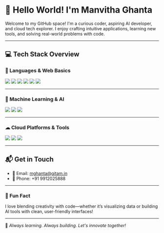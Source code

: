# 🌟 Hello World! I'm Manvitha Ghanta

Welcome to my GitHub space! I'm a curious coder, aspiring AI developer, and cloud tech explorer. I enjoy crafting intuitive applications, learning new tools, and solving real-world problems with code.

---

## 💻 Tech Stack Overview

### 📌 Languages & Web Basics
<p align="left">
  <img src="https://img.shields.io/badge/Python-3776AB?style=for-the-badge&logo=python&logoColor=white" />
  <img src="https://img.shields.io/badge/Flask-000000?style=for-the-badge&logo=flask&logoColor=white" />
  <img src="https://img.shields.io/badge/Streamlit-FF4B4B?style=for-the-badge&logo=streamlit&logoColor=white" />
  <img src="https://img.shields.io/badge/SQL-4479A1?style=for-the-badge&logo=mysql&logoColor=white" />
  <img src="https://img.shields.io/badge/HTML-E34F26?style=for-the-badge&logo=html5&logoColor=white" />
  <img src="https://img.shields.io/badge/CSS-1572B6?style=for-the-badge&logo=css3&logoColor=white" />
</p>

---

### 🤖 Machine Learning & AI
<p align="left">
  <img src="https://img.shields.io/badge/Machine%20Learning-FF6F00?style=for-the-badge&logo=tensorflow&logoColor=white" />
  <img src="https://img.shields.io/badge/Deep%20Learning-FF0000?style=for-the-badge&logo=tensorflow&logoColor=white" />
  <img src="https://img.shields.io/badge/TensorFlow-FF6F00?style=for-the-badge&logo=tensorflow&logoColor=white" />
</p>

---

### ☁ Cloud Platforms & Tools
<p align="left">
  <img src="https://img.shields.io/badge/AWS-232F3E?style=for-the-badge&logo=amazon-aws&logoColor=white" />
  <img src="https://img.shields.io/badge/Google%20Cloud-4285F4?style=for-the-badge&logo=google-cloud&logoColor=white" />
  <img src="https://img.shields.io/badge/Azure-0078D4?style=for-the-badge&logo=microsoft-azure&logoColor=white" />
</p>

---

## 📬 Get in Touch

- 📧 Email: [mghanta@gitam.in](mailto:mghanta@gitam.in)  
- 📱 Phone: +91 9912025888

---

### 🌈 Fun Fact

I love blending creativity with code—whether it’s visualizing data or building AI tools with clean, user-friendly interfaces!

---

🎯 *Always learning. Always building. Let's innovate together!*
